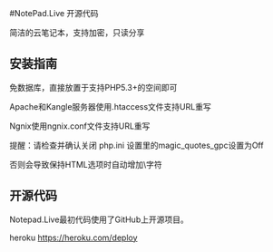 #NotePad.Live 开源代码

简洁的云笔记本，支持加密，只读分享

安装指南
-------
免数据库，直接放置于支持PHP5.3+的空间即可

Apache和Kangle服务器使用.htaccess文件支持URL重写

Ngnix使用ngnix.conf文件支持URL重写

提醒：请检查并确认关闭 php.ini 设置里的magic_quotes_gpc设置为Off

否则会导致保持HTML选项时自动增加\字符

开源代码
--------
Notepad.Live最初代码使用了GitHub上开源项目。


heroku
https://heroku.com/deploy
